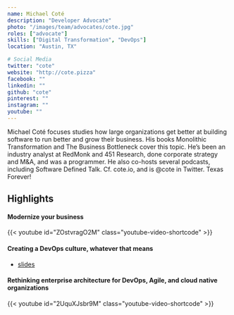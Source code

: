 ```yaml
---
name: Michael Coté
description: "Developer Advocate"
photo: "/images/team/advocates/cote.jpg"
roles: ["advocate"]
skills: ["Digital Transformation", "DevOps"]
location: "Austin, TX"

# Social Media 
twitter: "cote"
website: "http://cote.pizza"
facebook: ""
linkedin: ""
github: "cote"
pinterest: ""
instagram: ""
youtube: ""
---
```


Michael Coté focuses studies how large organizations get better at building software to run better and grow their business. His books Monolithic Transformation and The Business Bottleneck cover this topic. He’s been an industry analyst at RedMonk and 451 Research, done corporate strategy and M&A, and was a programmer. He also co-hosts several podcasts, including Software Defined Talk. Cf. cote.io, and is @cote in Twitter. Texas Forever!

<!--more-->

## Highlights

#### Modernize your business

{{< youtube id="ZOstvragO2M" class="youtube-video-shortcode" >}}

<!-- {{< slideshare id="230546348" >}} -->

#### Creating a DevOps culture, whatever that means

* [slides](https://noti.st/cote/KPk3sa/creating-a-devops-culture-whatever-that-means#s8r8VOc)

#### Rethinking enterprise architecture for DevOps, Agile, and cloud native organizations
{{< youtube id="2UquXJsbr9M" class="youtube-video-shortcode" >}}
